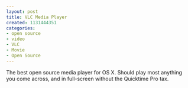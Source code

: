 ```yaml
--- 
layout: post
title: VLC Media Player
created: 1131444351
categories: 
- open source
- video
- VLC
- Movie
- Open Source
---
```

The best open source media player for OS X. Should play most anything you come across, and in full-screen without the Quicktime Pro tax.<br />
